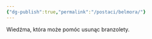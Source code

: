 ```yaml
---
{"dg-publish":true,"permalink":"/postaci/belmora/"}
---
```



Wiedźma, która może pomóc usunąc branzolety.
